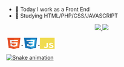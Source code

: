  

- 🔭 Today I work as a Front End
- 🌱 Studying HTML/PHP/CSS/JAVASCRIPT

<div align="center">
  <a href="https://github.com/RodriguesKevin">
  <img height="130em" src="https://github-readme-stats.vercel.app/api?username=RodriguesKevin&show_icons=true&theme=dark&include_all_commits=true&count_private=true"/>
  <img height="100em" src="https://github-readme-stats.vercel.app/api/top-langs/?username=RodriguesKevin&layout=compact&langs_count=7&theme=dark"/>
</div>
 <div style="display: inline_block"><br>
  <img align="center" alt="HTML" height="30" width="40" src="https://raw.githubusercontent.com/devicons/devicon/master/icons/html5/html5-original.svg">
  <img align="center" alt="CSS" height="30" width="40" src="https://raw.githubusercontent.com/devicons/devicon/master/icons/css3/css3-original.svg">
  <img align="center" alt="Js" height="30" width="40" src="https://raw.githubusercontent.com/devicons/devicon/master/icons/javascript/javascript-plain.svg">
 </div>
  
 ![Snake animation](https://github.com/RodriguesKevin/RodriguesKevin/blob/output/github-contribution-grid-snake.svg)
 
